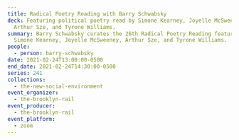 ```yaml
---
title: Radical Poetry Reading with Barry Schwabsky
deck: Featuring political poetry read by Simone Kearney, Joyelle McSweeney,
  Arthur Sze, and Tyrone Williams.
summary: Barry Schwabsky curates the 26th Radical Poetry Reading featuring
  Simone Kearney, Joyelle McSweeney, Arthur Sze, and Tyrone Williams.
people:
  - person: barry-schwabsky
date: 2021-02-24T13:00:00-0500
end_date: 2021-02-24T14:30:00-0500
series: 241
collections:
  - the-new-social-environment
event_organizer:
  - the-brooklyn-rail
event_producer:
  - the-brooklyn-rail
event_platform:
  - zoom
---
```

